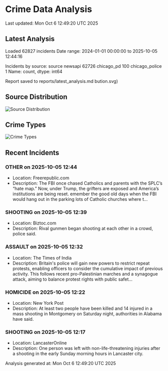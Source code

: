 # Crime Data Analysis
Last updated: Mon Oct  6 12:49:20 UTC 2025

## Latest Analysis

Loaded 62827 incidents
Date range: 2024-01-01 00:00:00 to 2025-10-05 12:44:16

Incidents by source:
source
newsapi           62726
chicago_pd          100
chicago_police        1
Name: count, dtype: int64

Report saved to reports/latest_analysis.md
bution.svg)

## Source Distribution
![Source Distribution](images/source_distribution.svg)

## Crime Types
![Crime Types](images/crime_types.svg)

## Recent Incidents

### OTHER on 2025-10-05 12:44
- Location: Freerepublic.com
- Description: The FBI once chased Catholics and parents with the SPLC’s “hate map.” Now, under Trump, the grifters are exposed and America’s institutions are being reset. emember the good old days when the FBI would hang out in the parking lots of Catholic churches where t…


### SHOOTING on 2025-10-05 12:39
- Location: Biztoc.com
- Description: Rival gunmen began shooting at each other in a crowd, police said.


### ASSAULT on 2025-10-05 12:32
- Location: The Times of India
- Description: Britain's police will gain new powers to restrict repeat protests, enabling officers to consider the cumulative impact of previous activity. This follows recent pro-Palestinian marches and a synagogue attack, aiming to balance protest rights with public safet…


### HOMICIDE on 2025-10-05 12:22
- Location: New York Post
- Description: At least two people have been killed and 14 injured in a mass shooting in Montgomery on Saturday night, authorities in Alabama have said.


### SHOOTING on 2025-10-05 12:17
- Location: LancasterOnline
- Description: One person was left with non-life-threatening injuries after a shooting in the early Sunday morning hours in Lancaster city.

Analysis generated at: Mon Oct  6 12:49:20 UTC 2025
